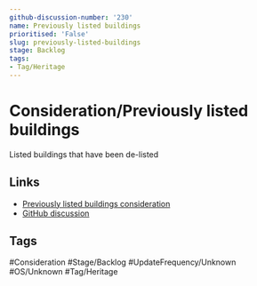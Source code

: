 ```yaml
---
github-discussion-number: '230'
name: Previously listed buildings
prioritised: 'False'
slug: previously-listed-buildings
stage: Backlog
tags:
- Tag/Heritage
---
```


# Consideration/Previously listed buildings

Listed buildings that have been de-listed

## Links

* [Previously listed buildings consideration](https://design.planning.data.gov.uk/planning-consideration/previously-listed-buildings)
* [GitHub discussion](https://github.com/digital-land/data-standards-backlog/discussions/230)

## Tags

#Consideration #Stage/Backlog #UpdateFrequency/Unknown #OS/Unknown #Tag/Heritage
